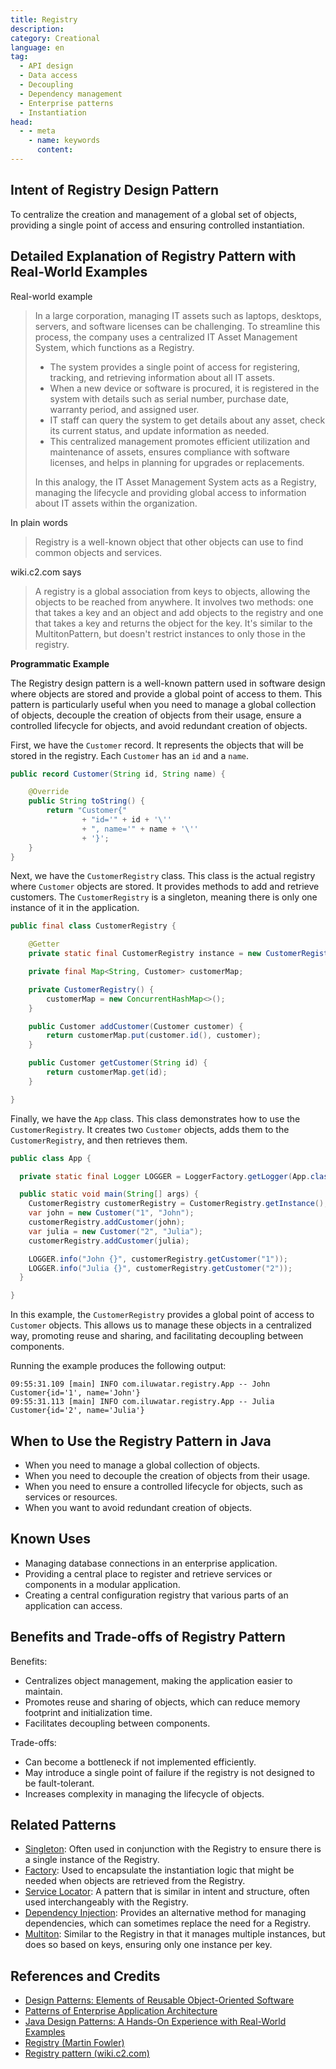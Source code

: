 ```yaml
---
title: Registry
description:
category: Creational
language: en
tag:
  - API design
  - Data access
  - Decoupling
  - Dependency management
  - Enterprise patterns
  - Instantiation
head:
  - - meta
    - name: keywords
      content:
---
```


## Intent of Registry Design Pattern

To centralize the creation and management of a global set of objects, providing a single point of access and ensuring controlled instantiation.

## Detailed Explanation of Registry Pattern with Real-World Examples

Real-world example

> In a large corporation, managing IT assets such as laptops, desktops, servers, and software licenses can be challenging. To streamline this process, the company uses a centralized IT Asset Management System, which functions as a Registry.
>
> * The system provides a single point of access for registering, tracking, and retrieving information about all IT assets.
> * When a new device or software is procured, it is registered in the system with details such as serial number, purchase date, warranty period, and assigned user.
> * IT staff can query the system to get details about any asset, check its current status, and update information as needed.
> * This centralized management promotes efficient utilization and maintenance of assets, ensures compliance with software licenses, and helps in planning for upgrades or replacements.
>
> In this analogy, the IT Asset Management System acts as a Registry, managing the lifecycle and providing global access to information about IT assets within the organization.

In plain words

> Registry is a well-known object that other objects can use to find common objects and services.

wiki.c2.com says

> A registry is a global association from keys to objects, allowing the objects to be reached from anywhere. It involves two methods: one that takes a key and an object and add objects to the registry and one that takes a key and returns the object for the key. It's similar to the MultitonPattern, but doesn't restrict instances to only those in the registry.

**Programmatic Example**

The Registry design pattern is a well-known pattern used in software design where objects are stored and provide a global point of access to them. This pattern is particularly useful when you need to manage a global collection of objects, decouple the creation of objects from their usage, ensure a controlled lifecycle for objects, and avoid redundant creation of objects.

First, we have the `Customer` record. It represents the objects that will be stored in the registry. Each `Customer` has an `id` and a `name`.

```java
public record Customer(String id, String name) {

    @Override
    public String toString() {
        return "Customer{"
                + "id='" + id + '\''
                + ", name='" + name + '\''
                + '}';
    }
}
```

Next, we have the `CustomerRegistry` class. This class is the actual registry where `Customer` objects are stored. It provides methods to add and retrieve customers. The `CustomerRegistry` is a singleton, meaning there is only one instance of it in the application.

```java
public final class CustomerRegistry {

    @Getter
    private static final CustomerRegistry instance = new CustomerRegistry();

    private final Map<String, Customer> customerMap;

    private CustomerRegistry() {
        customerMap = new ConcurrentHashMap<>();
    }

    public Customer addCustomer(Customer customer) {
        return customerMap.put(customer.id(), customer);
    }

    public Customer getCustomer(String id) {
        return customerMap.get(id);
    }

}
```

Finally, we have the `App` class. This class demonstrates how to use the `CustomerRegistry`. It creates two `Customer` objects, adds them to the `CustomerRegistry`, and then retrieves them.

```java
public class App {

  private static final Logger LOGGER = LoggerFactory.getLogger(App.class);

  public static void main(String[] args) {
    CustomerRegistry customerRegistry = CustomerRegistry.getInstance();
    var john = new Customer("1", "John");
    customerRegistry.addCustomer(john);
    var julia = new Customer("2", "Julia");
    customerRegistry.addCustomer(julia);

    LOGGER.info("John {}", customerRegistry.getCustomer("1"));
    LOGGER.info("Julia {}", customerRegistry.getCustomer("2"));
  }

}
```

In this example, the `CustomerRegistry` provides a global point of access to `Customer` objects. This allows us to manage these objects in a centralized way, promoting reuse and sharing, and facilitating decoupling between components.

Running the example produces the following output:

```
09:55:31.109 [main] INFO com.iluwatar.registry.App -- John Customer{id='1', name='John'}
09:55:31.113 [main] INFO com.iluwatar.registry.App -- Julia Customer{id='2', name='Julia'}
```

## When to Use the Registry Pattern in Java

* When you need to manage a global collection of objects.
* When you need to decouple the creation of objects from their usage.
* When you need to ensure a controlled lifecycle for objects, such as services or resources.
* When you want to avoid redundant creation of objects.

## Known Uses

* Managing database connections in an enterprise application.
* Providing a central place to register and retrieve services or components in a modular application.
* Creating a central configuration registry that various parts of an application can access.

## Benefits and Trade-offs of Registry Pattern

Benefits:

* Centralizes object management, making the application easier to maintain.
* Promotes reuse and sharing of objects, which can reduce memory footprint and initialization time.
* Facilitates decoupling between components.

Trade-offs:

* Can become a bottleneck if not implemented efficiently.
* May introduce a single point of failure if the registry is not designed to be fault-tolerant.
* Increases complexity in managing the lifecycle of objects.

## Related Patterns

* [Singleton](https://java-design-patterns.com/patterns/singleton/): Often used in conjunction with the Registry to ensure there is a single instance of the Registry.
* [Factory](https://java-design-patterns.com/patterns/factory/): Used to encapsulate the instantiation logic that might be needed when objects are retrieved from the Registry.
* [Service Locator](https://java-design-patterns.com/patterns/service-locator/): A pattern that is similar in intent and structure, often used interchangeably with the Registry.
* [Dependency Injection](https://java-design-patterns.com/patterns/dependency-injection/): Provides an alternative method for managing dependencies, which can sometimes replace the need for a Registry.
* [Multiton](https://java-design-patterns.com/patterns/multiton/): Similar to the Registry in that it manages multiple instances, but does so based on keys, ensuring only one instance per key.

## References and Credits

* [Design Patterns: Elements of Reusable Object-Oriented Software](https://amzn.to/3w0pvKI)
* [Patterns of Enterprise Application Architecture](https://amzn.to/3WfKBPR)
* [Java Design Patterns: A Hands-On Experience with Real-World Examples](https://amzn.to/3yhh525)
* [Registry (Martin Fowler)](https://www.martinfowler.com/eaaCatalog/registry.html)
* [Registry pattern (wiki.c2.com)](https://wiki.c2.com/?RegistryPattern)
